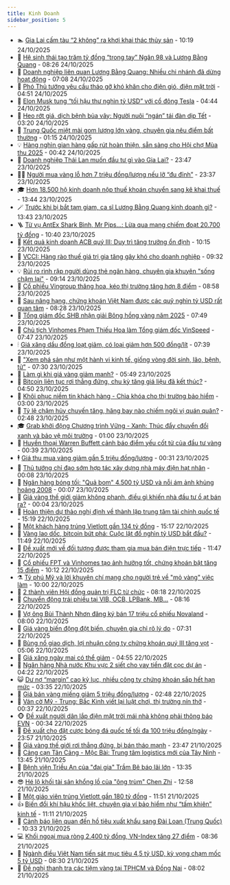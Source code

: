 ```yaml
---
title: Kinh Doanh
sidebar_position: 5
---
```


<!-- dantri-kinh-doanh:START -->
- 🏊 [Gia Lai cấm tàu “2 không” ra khơi khai thác thủy sản](https://dantri.com.vn/kinh-doanh/gia-lai-cam-tau-2-khong-ra-khoi-khai-thac-thuy-san-20251024154154615.htm) - 10:19 24/10/2025
- 🦆 [Hệ sinh thái tạo trăm tỷ đồng “trong tay” Ngân 98 và Lương Bằng Quang](https://dantri.com.vn/kinh-doanh/he-sinh-thai-tao-tram-ty-dong-trong-tay-ngan-98-va-luong-bang-quang-20251024144308744.htm) - 08:26 24/10/2025
- 🦄 [Doanh nghiệp liên quan Lương Bằng Quang: Nhiều chi nhánh đã dừng hoạt động](https://dantri.com.vn/kinh-doanh/doanh-nghiep-lien-quan-luong-bang-quang-nhieu-chi-nhanh-da-dung-hoat-dong-20251024132041188.htm) - 07:08 24/10/2025
- 🌝 [Phó Thủ tướng yêu cầu tháo gỡ khó khăn cho điện gió, điện mặt trời](https://dantri.com.vn/kinh-doanh/pho-thu-tuong-yeu-cau-thao-go-kho-khan-cho-dien-gio-dien-mat-troi-20251024113707813.htm) - 04:51 24/10/2025
- 💃 [Elon Musk tung “tối hậu thư nghìn tỷ USD” với cổ đông Tesla](https://dantri.com.vn/kinh-doanh/elon-musk-tung-toi-hau-thu-nghin-ty-usd-voi-co-dong-tesla-20251024110929492.htm) - 04:44 24/10/2025
- 🦏 [Heo rớt giá, dịch bệnh bủa vây: Người nuôi “ngán” tái đàn dịp Tết](https://dantri.com.vn/kinh-doanh/heo-rot-gia-dich-benh-bua-vay-nguoi-nuoi-ngan-tai-dan-dip-tet-20251024101959938.htm) - 03:20 24/10/2025
- 🦩 [Trung Quốc miệt mài gom lượng lớn vàng, chuyên gia nêu điểm bất thường](https://dantri.com.vn/kinh-doanh/trung-quoc-miet-mai-gom-luong-lon-vang-chuyen-gia-neu-diem-bat-thuong-20251024075151274.htm) - 01:15 24/10/2025
- 💡 [Hàng nghìn gian hàng gấp rút hoàn thiện, sẵn sàng cho Hội chợ Mùa thu 2025](https://dantri.com.vn/kinh-doanh/hang-nghin-gian-hang-gap-rut-hoan-thien-san-sang-cho-hoi-cho-mua-thu-2025-20251023132104728.htm) - 00:42 24/10/2025
- 🌊 [Doanh nghiệp Thái Lan muốn đầu tư gì vào Gia Lai?](https://dantri.com.vn/kinh-doanh/doanh-nghiep-thai-lan-muon-dau-tu-gi-vao-gia-lai-20251023223049473.htm) - 23:47 23/10/2025
- 🧑‍💻 [Người mua vàng lỗ hơn 7 triệu đồng/lượng nếu lỡ “đu đỉnh”](https://dantri.com.vn/kinh-doanh/nguoi-mua-vang-lo-hon-7-trieu-dongluong-neu-lo-du-dinh-20251024000827025.htm) - 23:37 23/10/2025
- 🎓 [Hơn 18.500 hộ kinh doanh nộp thuế khoán chuyển sang kê khai thuế](https://dantri.com.vn/kinh-doanh/hon-18500-ho-kinh-doanh-nop-thue-khoan-chuyen-sang-ke-khai-thue-20251023190149344.htm) - 13:44 23/10/2025
- 🪄 [Trước khi bị bắt tạm giam, ca sĩ Lương Bằng Quang kinh doanh gì?](https://dantri.com.vn/kinh-doanh/truoc-khi-bi-bat-tam-giam-ca-si-luong-bang-quang-kinh-doanh-gi-20251023195012251.htm) - 13:43 23/10/2025
- 🪜 [Từ vụ AntEx Shark Bình, Mr Pips...: Lừa qua mạng chiếm đoạt 20.700 tỷ đồng](https://dantri.com.vn/kinh-doanh/tu-vu-antex-shark-binh-mr-pips-lua-qua-mang-chiem-doat-20700-ty-dong-20251023123803920.htm) - 10:40 23/10/2025
- 🦄 [Kết quả kinh doanh ACB quý III: Duy trì tăng trưởng ổn định](https://dantri.com.vn/kinh-doanh/ket-qua-kinh-doanh-acb-quy-iii-duy-tri-tang-truong-on-dinh-20251023165438343.htm) - 10:15 23/10/2025
- 💯 [VCCI: Hàng rào thuế giá trị gia tăng gây khó cho doanh nghiệp](https://dantri.com.vn/kinh-doanh/vcci-hang-rao-thue-gia-tri-gia-tang-gay-kho-cho-doanh-nghiep-20251023015638796.htm) - 09:32 23/10/2025
- 💡 [Rủi ro rình rập người dùng thẻ ngân hàng, chuyên gia khuyên &quot;sống chậm lại&quot;](https://dantri.com.vn/kinh-doanh/rui-ro-rinh-rap-nguoi-dung-the-ngan-hang-chuyen-gia-khuyen-song-cham-lai-20251023154700683.htm) - 09:14 23/10/2025
- 🧰 [Cổ phiếu Vingroup thăng hoa, kéo thị trường tăng hơn 8 điểm](https://dantri.com.vn/kinh-doanh/co-phieu-vingroup-thang-hoa-keo-thi-truong-tang-hon-8-diem-20251023155218155.htm) - 08:58 23/10/2025
- 🎊 [Sau nâng hạng, chứng khoán Việt Nam được các quỹ nghìn tỷ USD rất quan tâm](https://dantri.com.vn/kinh-doanh/sau-nang-hang-chung-khoan-viet-nam-duoc-cac-quy-nghin-ty-usd-rat-quan-tam-20251023152235485.htm) - 08:28 23/10/2025
- 🔭 [Tổng giám đốc SHB nhận giải Bông hồng vàng năm 2025](https://dantri.com.vn/kinh-doanh/tong-giam-doc-shb-nhan-giai-bong-hong-vang-nam-2025-20251023144038527.htm) - 07:49 23/10/2025
- 💼 [Chủ tịch Vinhomes Phạm Thiếu Hoa làm Tổng giám đốc VinSpeed](https://dantri.com.vn/kinh-doanh/chu-tich-vinhomes-pham-thieu-hoa-lam-tong-giam-doc-vinspeed-20251023132226541.htm) - 07:47 23/10/2025
- 🕯 [Giá xăng dầu đồng loạt giảm, có loại giảm hơn 500 đồng/lít](https://dantri.com.vn/kinh-doanh/gia-xang-dau-dong-loat-giam-co-loai-giam-hon-500-donglit-20251023141757818.htm) - 07:39 23/10/2025
- 🫣 [&quot;Xem phá sản như một hành vi kinh tế, giống vòng đời sinh, lão, bệnh, tử&quot;](https://dantri.com.vn/kinh-doanh/xem-pha-san-nhu-mot-hanh-vi-kinh-te-giong-vong-doi-sinh-lao-benh-tu-20251023141811930.htm) - 07:30 23/10/2025
- 🤠 [Làm gì khi giá vàng giảm mạnh?](https://dantri.com.vn/kinh-doanh/lam-gi-khi-gia-vang-giam-manh-20251023114841431.htm) - 05:49 23/10/2025
- 🌈 [Bitcoin liên tục rơi thẳng đứng, chu kỳ tăng giá liệu đã kết thúc?](https://dantri.com.vn/kinh-doanh/bitcoin-lien-tuc-roi-thang-dung-chu-ky-tang-gia-lieu-da-ket-thuc-20251023111353157.htm) - 04:50 23/10/2025
- 🦅 [Khôi phục niềm tin khách hàng - Chìa khóa cho thị trường bảo hiểm](https://dantri.com.vn/kinh-doanh/khoi-phuc-niem-tin-khach-hang-chia-khoa-cho-thi-truong-bao-hiem-20251023091749772.htm) - 03:00 23/10/2025
- 🌁 [Tỷ lệ chậm hủy chuyến tăng, hãng bay nào chiếm ngôi vị quán quân?](https://dantri.com.vn/kinh-doanh/ty-le-cham-huy-chuyen-tang-hang-bay-nao-chiem-ngoi-vi-quan-quan-20251023092801754.htm) - 02:48 23/10/2025
- 🎓 [Grab khởi động Chương trình Vững - Xanh: Thúc đẩy chuyển đổi xanh và bảo vệ môi trường](https://dantri.com.vn/kinh-doanh/grab-khoi-dong-chuong-trinh-vung-xanh-thuc-day-chuyen-doi-xanh-va-bao-ve-moi-truong-20251022213652040.htm) - 01:00 23/10/2025
- 📝 [Huyền thoại Warren Buffett cảnh báo điểm yếu cốt tử của đầu tư vàng](https://dantri.com.vn/kinh-doanh/huyen-thoai-warren-buffett-canh-bao-diem-yeu-cot-tu-cua-dau-tu-vang-20251022121505721.htm) - 00:39 23/10/2025
- 🕴 [Giá thu mua vàng giảm gần 5 triệu đồng/lượng](https://dantri.com.vn/kinh-doanh/gia-thu-mua-vang-giam-gan-5-trieu-dongluong-20251023072321771.htm) - 00:31 23/10/2025
- 🧰 [Thủ tướng chỉ đạo sớm hợp tác xây dựng nhà máy điện hạt nhân](https://dantri.com.vn/kinh-doanh/thu-tuong-chi-dao-som-hop-tac-xay-dung-nha-may-dien-hat-nhan-20251023002233466.htm) - 00:08 23/10/2025
- 🤖 [Ngân hàng bóng tối: &quot;Quả bom&quot; 4.500 tỷ USD và nỗi ám ảnh khủng hoảng 2008](https://dantri.com.vn/kinh-doanh/ngan-hang-bong-toi-qua-bom-4500-ty-usd-va-noi-am-anh-khung-hoang-2008-20251022214713091.htm) - 00:07 23/10/2025
- 🤠 [Giá vàng thế giới giảm không phanh, điều gì khiến nhà đầu tư ồ ạt bán ra?](https://dantri.com.vn/kinh-doanh/gia-vang-the-gioi-giam-khong-phanh-dieu-gi-khien-nha-dau-tu-o-at-ban-ra-20251022004201457.htm) - 00:04 23/10/2025
- 🌮 [Hoàn thiện dự thảo nghị định về thành lập trung tâm tài chính quốc tế](https://dantri.com.vn/kinh-doanh/hoan-thien-du-thao-nghi-dinh-ve-thanh-lap-trung-tam-tai-chinh-quoc-te-20251022210405330.htm) - 15:19 22/10/2025
- 🦄 [Một khách hàng trúng Vietlott gần 134 tỷ đồng](https://dantri.com.vn/kinh-doanh/mot-khach-hang-trung-vietlott-gan-134-ty-dong-20251022204437729.htm) - 15:17 22/10/2025
- 👺 [Vàng lao dốc, bitcoin bứt phá: Cuộc lật đổ nghìn tỷ USD bắt đầu?](https://dantri.com.vn/kinh-doanh/vang-lao-doc-bitcoin-but-pha-cuoc-lat-do-nghin-ty-usd-bat-dau-20251022153816108.htm) - 11:49 22/10/2025
- 🤗 [Đề xuất mới về đối tượng được tham gia mua bán điện trực tiếp](https://dantri.com.vn/kinh-doanh/de-xuat-moi-ve-doi-tuong-duoc-tham-gia-mua-ban-dien-truc-tiep-20251022181311357.htm) - 11:47 22/10/2025
- 💪 [Cổ phiếu FPT và Vinhomes tạo ảnh hưởng tốt, chứng khoán bật tăng 15 điểm](https://dantri.com.vn/kinh-doanh/co-phieu-fpt-va-vinhomes-tao-anh-huong-tot-chung-khoan-bat-tang-15-diem-20251022152220567.htm) - 10:12 22/10/2025
- ⚗️ [Tỷ phú Mỹ và lời khuyên chí mạng cho người trẻ về &quot;mỏ vàng&quot; việc làm](https://dantri.com.vn/kinh-doanh/ty-phu-my-va-loi-khuyen-chi-mang-cho-nguoi-tre-ve-mo-vang-viec-lam-20251022160606940.htm) - 10:00 22/10/2025
- 🧠 [2 thành viên Hội đồng quản trị FLC từ chức](https://dantri.com.vn/kinh-doanh/2-thanh-vien-hoi-dong-quan-tri-flc-tu-chuc-20251022150607565.htm) - 08:18 22/10/2025
- 🗽 [Chuyển động trái phiếu tại VIB, OCB, LPBank, MB...](https://dantri.com.vn/kinh-doanh/chuyen-dong-trai-phieu-tai-vib-ocb-lpbank-mb-20251022141958090.htm) - 08:16 22/10/2025
- 🫣 [Vợ ông Bùi Thành Nhơn đăng ký bán 17 triệu cổ phiếu Novaland](https://dantri.com.vn/kinh-doanh/vo-ong-bui-thanh-nhon-dang-ky-ban-17-trieu-co-phieu-novaland-20251022145856571.htm) - 08:00 22/10/2025
- 🫣 [Giá vàng biến động đột biến, chuyên gia chỉ rõ lý do](https://dantri.com.vn/kinh-doanh/gia-vang-bien-dong-dot-bien-chuyen-gia-chi-ro-ly-do-20251022135853896.htm) - 07:31 22/10/2025
- 🫣 [Bùng nổ giao dịch, lợi nhuận công ty chứng khoán quý III tăng vọt](https://dantri.com.vn/kinh-doanh/bung-no-giao-dich-loi-nhuan-cong-ty-chung-khoan-quy-iii-tang-vot-20251022114322045.htm) - 05:06 22/10/2025
- 💂 [Giá xăng ngày mai có thể giảm](https://dantri.com.vn/kinh-doanh/gia-xang-ngay-mai-co-the-giam-20251022100530804.htm) - 04:55 22/10/2025
- 💫 [Ngân hàng Nhà nước Khu vực 2 siết cho vay tiền đặt cọc dự án](https://dantri.com.vn/kinh-doanh/ngan-hang-nha-nuoc-khu-vuc-2-siet-cho-vay-tien-dat-coc-du-an-20251022103854053.htm) - 04:22 22/10/2025
- 😺 [Dư nợ “margin” cao kỷ lục, nhiều công ty chứng khoán sắp hết hạn mức](https://dantri.com.vn/kinh-doanh/du-no-margin-cao-ky-luc-nhieu-cong-ty-chung-khoan-sap-het-han-muc-20251022094918749.htm) - 03:35 22/10/2025
- 🦆 [Giá bán vàng miếng giảm 5 triệu đồng/lượng](https://dantri.com.vn/kinh-doanh/gia-ban-vang-mieng-giam-5-trieu-dongluong-20251022093733367.htm) - 02:48 22/10/2025
- 👀 [Ván cờ Mỹ - Trung: Bắc Kinh viết lại luật chơi, thị trường nín thở](https://dantri.com.vn/kinh-doanh/van-co-my-trung-bac-kinh-viet-lai-luat-choi-thi-truong-nin-tho-20251021112351991.htm) - 00:37 22/10/2025
- 🐵 [Đề xuất người dân lắp điện mặt trời mái nhà không phải thông báo EVN](https://dantri.com.vn/kinh-doanh/de-xuat-nguoi-dan-lap-dien-mat-troi-mai-nha-khong-phai-thong-bao-evn-20251021213842683.htm) - 00:34 22/10/2025
- 🤖 [Đề xuất cho đặt cược bóng đá quốc tế tối đa 100 triệu đồng/ngày](https://dantri.com.vn/kinh-doanh/de-xuat-cho-dat-cuoc-bong-da-quoc-te-toi-da-100-trieu-dongngay-20251022012303676.htm) - 23:57 21/10/2025
- 💂 [Giá vàng thế giới rơi thẳng đứng, bị bán tháo mạnh](https://dantri.com.vn/kinh-doanh/gia-vang-the-gioi-roi-thang-dung-bi-ban-thao-manh-20251022010735554.htm) - 23:47 21/10/2025
- 🦆 [Cảng cạn Tân Cảng - Mộc Bài: Trung tâm logistics mới của Tây Ninh](https://dantri.com.vn/kinh-doanh/cang-can-tan-cang-moc-bai-trung-tam-logistics-moi-cua-tay-ninh-20251021203521362.htm) - 13:45 21/10/2025
- 🦅 [Bệnh viện Triều An của &quot;đại gia&quot; Trầm Bê báo lãi lớn](https://dantri.com.vn/kinh-doanh/benh-vien-trieu-an-cua-dai-gia-tram-be-bao-lai-lon-20251021130143308.htm) - 13:35 21/10/2025
- 😎 [Hé lộ khối tài sản khổng lồ của &quot;ông trùm&quot; Chen Zhi](https://dantri.com.vn/kinh-doanh/he-lo-khoi-tai-san-khong-lo-cua-ong-trum-chen-zhi-20251021173616378.htm) - 12:58 21/10/2025
- 🐎 [Một giáo viên trúng Vietlott gần 180 tỷ đồng](https://dantri.com.vn/kinh-doanh/mot-giao-vien-trung-vietlott-gan-180-ty-dong-20251021152633532.htm) - 11:51 21/10/2025
- 👍 [Biến đổi khí hậu khốc liệt, chuyên gia ví bảo hiểm như “tấm khiên” kinh tế](https://dantri.com.vn/kinh-doanh/bien-doi-khi-hau-khoc-liet-chuyen-gia-vi-bao-hiem-nhu-tam-khien-kinh-te-20251014092801737.htm) - 11:11 21/10/2025
- 🦒 [Cảnh báo liên quan đến hồ tiêu xuất khẩu sang Đài Loan &lpar;Trung Quốc&rpar;](https://dantri.com.vn/kinh-doanh/canh-bao-lien-quan-den-ho-tieu-xuat-khau-sang-dai-loan-trung-quoc-20251021172807899.htm) - 10:33 21/10/2025
- 💻 [Khối ngoại mua ròng 2.400 tỷ đồng, VN-Index tăng 27 điểm](https://dantri.com.vn/kinh-doanh/khoi-ngoai-mua-rong-2400-ty-dong-vn-index-tang-27-diem-20251021152047676.htm) - 08:36 21/10/2025
- 👺 [Ngành điều Việt Nam tiến sát mục tiêu 4,5 tỷ USD, kỳ vọng chạm mốc 5 tỷ USD](https://dantri.com.vn/kinh-doanh/nganh-dieu-viet-nam-tien-sat-muc-tieu-45-ty-usd-ky-vong-cham-moc-5-ty-usd-20251021114808439.htm) - 08:30 21/10/2025
- 🧐 [Đề nghị thanh tra các tiệm vàng tại TPHCM và Đồng Nai](https://dantri.com.vn/kinh-doanh/de-nghi-thanh-tra-cac-tiem-vang-tai-tphcm-va-dong-nai-20251021143841501.htm) - 08:02 21/10/2025<!-- dantri-kinh-doanh:END -->
